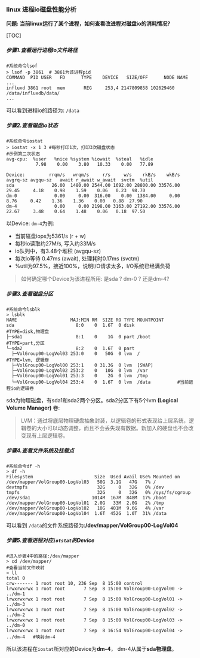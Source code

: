 ### linux 进程io磁盘性能分析

**问题: 当前linux运行了某个进程，如何查看改进程对磁盘io的消耗情况?**

[TOC]

##### 步骤1.查看运行进程io文件路径

```shell
#系统命令lsof
> lsof -p 3861  # 3861为该进程pid
COMMAND  PID USER   FD      TYPE    DEVICE   SIZE/OFF      NODE NAME
...
influxd 3861 root  mem       REG     253,4 2147809858 102629460 /data/influxdb/data/
...
```

可以看到进程io的路径为: `/data`

##### 步骤2.查看磁盘io状态

```shell
#系统命令iostat
> iostat -x 1 3 #每秒打印1次，打印3次磁盘状态
#示例第二次状态
avg-cpu:  %user   %nice %system %iowait  %steal   %idle
           7.98    0.00    3.80   10.33    0.00   77.89

Device:         rrqm/s   wrqm/s     r/s     w/s    rkB/s    wkB/s avgrq-sz avgqu-sz   await r_await w_await  svctm  %util
sda              26.00  1480.00 2544.00 1692.00 28800.00 33576.00    29.45     4.18    0.98    1.59    0.06   0.23  98.70
dm-0              0.00     0.00  316.00    0.00  1384.00     0.00     8.76     0.42    1.36    1.36    0.00   0.88  27.90
dm-4              0.00     0.00 2198.00 3163.00 27192.00 33576.00    22.67     3.48    0.64    1.48    0.06   0.18  97.50
```

以Device: `dm-4`为例:

- 当前磁盘iops为5361/s (r + w)
- 每秒io读取约27M/s, 写入约33M/s
- io队列中，有3.48个堆积 (avgqu-sz)
- 每次io等待 0.47ms (await), 处理耗时0.17ms (svctm)
- %util为97.5%，接近100%，说明I/O请求太多，I/O系统已经满负荷

> 如何确定哪个Device为该进程所用: 是sda ? dm-0 ? 还是dm-4?

##### 步骤3.查看磁盘分区

```shell
#系统命令lsblk
> lsblk
NAME                    MAJ:MIN RM  SIZE RO TYPE MOUNTPOINT
sda                       8:0    0  1.6T  0 disk                #TYPE=disk,物理盘
├─sda1                    8:1    0    1G  0 part /boot          #TYPE=part,分区
└─sda2                    8:2    0  1.6T  0 part 
  ├─VolGroup00-LogVol03 253:0    0   50G  0 lvm  /              #TYPE=lvm, 逻辑卷
  ├─VolGroup00-LogVol00 253:1    0 31.3G  0 lvm  [SWAP]
  ├─VolGroup00-LogVol02 253:2    0   10G  0 lvm  /var
  ├─VolGroup00-LogVol01 253:3    0    2G  0 lvm  /tmp
  └─VolGroup00-LogVol04 253:4    0  1.6T  0 lvm  /data          #当前进程io的逻辑卷
```

sda为物理磁盘，有sda1和sda2两个分区。sda2分区下有5个lvm **(Logical Volume Manager)** 卷:

> LVM：通过将底层物理硬盘抽象封装，以逻辑卷的形式表现给上层系统，逻辑卷的大小可以动态调整，而且不会丢失现有数据。新加入的硬盘也不会改变现有上层逻辑卷。

##### 步骤4.查看文件系统及挂载点

```shell
#系统命令df -h
> df -h
Filesystem                       Size  Used Avail Use% Mounted on
/dev/mapper/VolGroup00-LogVol03   50G  3.1G   47G   7% /
devtmpfs                          32G     0   32G   0% /dev
tmpfs                             32G     0   32G   0% /sys/fs/cgroup
/dev/sda1                       1014M  167M  848M  17% /boot
/dev/mapper/VolGroup00-LogVol01  2.0G   33M  2.0G   2% /tmp
/dev/mapper/VolGroup00-LogVol02   10G  401M  9.6G   4% /var
/dev/mapper/VolGroup00-LogVol04  1.6T  452G  1.0T  31% /data
```

可以看到 `/data`的文件系统路径为:**/dev/mapper/VolGroup00-LogVol04**

##### 步骤5.查看进程对应`iotstat`的Device

```shell
#进入步骤4中的路径:/dev/mapper
> cd /dev/mapper/
#查看当前文件映射
> ll
total 0
crw------- 1 root root 10, 236 Sep  8 15:00 control
lrwxrwxrwx 1 root root       7 Sep  8 15:00 VolGroup00-LogVol00 -> ../dm-1
lrwxrwxrwx 1 root root       7 Sep  8 15:00 VolGroup00-LogVol01 -> ../dm-3
lrwxrwxrwx 1 root root       7 Sep  8 15:00 VolGroup00-LogVol02 -> ../dm-2
lrwxrwxrwx 1 root root       7 Sep  8 15:00 VolGroup00-LogVol03 -> ../dm-0
lrwxrwxrwx 1 root root       7 Sep  8 16:54 VolGroup00-LogVol04 -> ../dm-4   #映射dm-4
```

所以该进程在`iostat`所对应的Device为**dm-4**， dm-4从属于**sda物理盘**。

